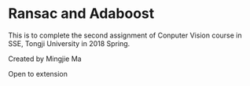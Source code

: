 # Ransac and Adaboost

This is to complete the second assignment of Conputer Vision course in SSE, Tongji University in 2018 Spring.

Created by Mingjie Ma

Open to extension

